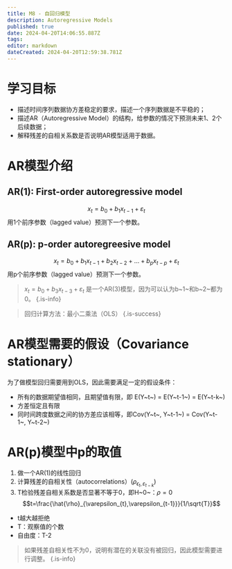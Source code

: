 ```yaml
---
title: M8 - 自回归模型
description: Autoregressive Models
published: true
date: 2024-04-20T14:06:55.887Z
tags: 
editor: markdown
dateCreated: 2024-04-20T12:59:38.781Z
---
```


# 学习目标
- 描述时间序列数据协方差稳定的要求，描述一个序列数据是不平稳的；
- 描述AR（Autoregressive Model）的结构，给参数的情况下预测未来1、2个后续数据；
- 解释残差的自相关系数是否说明AR模型适用于数据。

# AR模型介绍

## AR(1): First-order autoregressive model
$$x_{t}=b_{0}+b_{1}x_{t-1}+\varepsilon_{t}$$
用1个前序参数（lagged value）预测下一个参数。

## AR(p): p-order autoregreesive model
$$x_{t}=b_{0}+b_{1}x_{t-1}+b_{2}x_{t-2}+ ... + b_{p}x_{t-p}+\varepsilon_{t}$$
用p个前序参数（lagged value）预测下一个参数。

> $x_{t}=b_{0}+b_{3}x_{t-3}+\varepsilon_{t}$ 是一个AR(3)模型，因为可以认为b~1~和b~2~都为0。
{.is-info}

> 回归计算方法：最小二乘法（OLS）
{.is-success}

# AR模型需要的假设（Covariance stationary）

为了做模型回归需要用到OLS，因此需要满足一定的假设条件：

- 所有的数据期望值相同，且期望值有限，即 E(Y~t~) = E(Y~t-1~) = E(Y~t-k~)
- 方差恒定且有限
- 同时间跨度数据之间的协方差应该相等，即Cov(Y~t~, Y~t-1~) = Cov(Y~t-1~, Y~t-2~)

# AR(p)模型中p的取值
1. 做一个AR(1)的线性回归
2. 计算残差的自相关性（autocorrelations）($\rho_{\epsilon_{t},\varepsilon_{t-k}}$)
3. T检验残差自相关系数是否显著不等于0，即H~0~：$\rho=0$
$$t=\frac{\hat{\rho}_{\varepsilon_{t},\varepsilon_{t-1}}}{1/\sqrt{T}}$$
- t越大越拒绝
- T：观察值的个数
- 自由度：T-2

> 如果残差自相关性不为0，说明有潜在的关联没有被回归，因此模型需要进行调整。
{.is-info}
